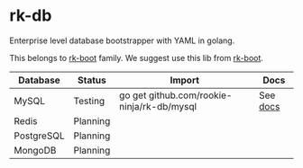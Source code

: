 # rk-db
Enterprise level database bootstrapper with YAML in golang.

This belongs to [rk-boot](https://github.com/rookie-ninja/rk-boot) family. We suggest use this lib from [rk-boot](https://github.com/rookie-ninja/rk-boot).

| Database | Status | Import | Docs |
| --- | --- | --- | --- |
| MySQL | Testing | go get github.com/rookie-ninja/rk-db/mysql | See [docs](mysql/README.md) |
| Redis | Planning | | |
| PostgreSQL | Planning | | |
| MongoDB | Planning | | |



